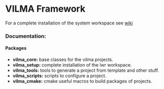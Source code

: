 # VILMA Framework

For a complete installation of the system workspace see [wiki](https://github.com/lma-unicamp/vilma-framework/wiki)

### Documentation:

#### Packages
* **vilma_core:** base classes for the vilma projects.
* **vilma_setup:** complete installation of the lwr workspace.
* **vilma_tools:** tools to generate a project from template and other stuff.
* **vilma_scripts:** scripts to configure a project.
* **vilma_cmake:**  cmake useful macros to build packages of projects.
